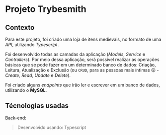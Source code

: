 # Projeto Trybesmith

## Contexto
Para este projeto, foi criado uma loja de itens medievais, no formato de uma _API_, utilizando _Typescript_.
  
  Foi desenvolvido todas as camadas da aplicação (_Models_, _Service_ e _Controllers_).
  Por meio dessa aplicação, será possível realizar as operações básicas que se pode fazer em um determinado banco de dados:
  Criação, Leitura, Atualização e Exclusão (ou `CRUD`, para as pessoas mais íntimas 😜 - _Create, Read, Update_ e _Delete_).

  Foi criado alguns _endpoints_ que irão ler e escrever em um banco de dados, utilizando o **MySQL**.
  
  ## Técnologias usadas
  Back-end:
 > Desenvolvido usando: Typescript

